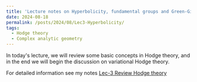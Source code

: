 ```yaml
---
title: 'Lecture notes on Hyperbolicity, fundamental groups and Green-Girffiths-Lang conjecture Lec 3'
date: 2024-08-18
permalink: /posts/2024/08/Lec3-Hyperbolicity/
tags:
  - Hodge theory
  - Complex analytic geometry
---
```


In today's lecture, we will review some basic concepts in Hodge theory, and in the end we will begin the discussion on variational Hodge theory.


For detailed information see my notes [Lec-3 Review Hodge theory](https://yilimath.github.io/files/Hodge/HyperLec3.pdf)


